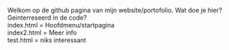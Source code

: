 Welkom op de github pagina van mijn website/portofolio.
Wat doe je hier?
Geinterreseerd in de code? <br>
index.html = Hoofdmenu/startpagina
<br>
index2.html = Meer info
<br>
test.html = niks interessant

